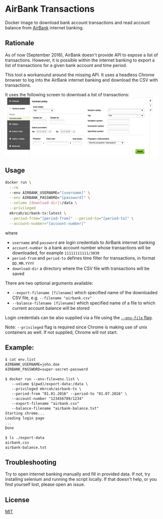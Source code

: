 # AirBank Transactions

Docker image to download bank account transactions and read account balance 
from [AirBank](http://airbank.cz/) internet banking.

## Rationale
As of now (September 2016), AirBank doesn't provide API to expose a list
of transactions. However, it is possible within the internet banking 
to export a list of transactions for a given bank account and time period.

This tool a workaround around the missing API. It uses a headless
Chrome browser to log into the AirBank internet banking and download
the CSV with transactions. 

It uses the following screen to download a list of transactions:
![Filter transactions](tx-search.png)
 

## Usage

```bash
docker run \
  --rm 
  --env AIRBANK_USERNAME="[username]" \
  --env AIRBANK_PASSWORD="[password]" \
  --volume [download-dir]:/data \
  --privileged
  mkrcah/airbank-tx:latest \
  --period-from="[period-from]" --period-to="[period-to]" \
  --account-number="[account-number]" 
```

where
- `username` and `password` are login credentials to AirBank internet banking
- `account-number` is a bank account number whose transactions will be downloaded, for example `11111111111/3030`
- `period-from` and `period-to` defines time filter for transactions, in format `DD.MM.YYYY`
- `download-dir` a directory where the CSV file with transactions will be saved

There are two optional arguments available:
- `--export-filename [filename]` which specified name of the downloaded CSV file, e.g. `--filename "airbank.csv"`
- `--balance-filename [filename]` which specified name of a file to which current account balance will be stored

Login credentials can be also supplied via a file using the [`--env-file` flag](https://docs.docker.com/engine/reference/commandline/run/#/set-environment-variables-e-env-env-file).

Note: `--privileged` flag is required since Chrome is making use of unix containers as well. If not supplied, Chrome will not start. 
## Example:

```
$ cat env.list
AIRBANK_USERNAME=john.doe
AIRBANK_PASSWORD=super-secret-password

$ docker run --env-file=env.list \
   --volume $(pwd)/export-data:/data \ 
   --privileged mkrcah/airbank-tx \ 
   --period-from "01.01.2016" --period-to "01.07.2016" \
   --account-number "123456789/1234"
   --export-filename "airbank.csv"
   --balance-filename "airbank-balance.txt"
Starting chrome...
Loading login page
...
Done

$ ls ./export-data
airbank.csv
airbank-balance.txt
```


## Troubleshooting

Try to open internet banking manually and fill in provided data.
If not, try installing selenium and running the script locally.
If that doesn't help, or you find yourself lost, please open an issue.

## License
[MIT](http://choosealicense.com/licenses/mit/)


